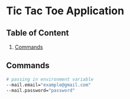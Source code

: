 # Tic Tac Toe Application

## Table of Content
1. [Commands](#Commands)


## Commands
```bash
# passing in environment variable
--mail.email="example@gmail.com"
--mail.password="password"

```